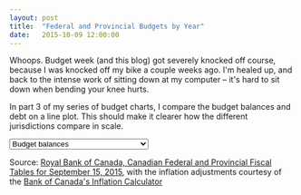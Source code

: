 ```yaml
---
layout: post
title:  "Federal and Provincial Budgets by Year"
date:   2015-10-09 12:00:00
---
```


<style>

#budgetPlot text {
  font-size: 10px;
}
#budgetPlot .axis path,
#budgetPlot .axis line {
  fill: none;
  stroke: #000;
  shape-rendering: crispEdges;
}

.axis--y path {
  display: none;
}

.cities {
  fill: none;
  stroke: #aaa;
  stroke-linejoin: round;
  stroke-linecap: round;
  stroke-width: 1.5px;
}

.city--hover {
  stroke: #000;
}

.focus text {
  text-anchor: middle;
  text-shadow: 0 1px 0 #fff, 1px 0 0 #fff, 0 -1px 0 #fff, -1px 0 0 #fff;
}

.voronoi path {
  fill: none;
  pointer-events: all;
}

.voronoi--show path {
  stroke: red;
  stroke-opacity: .2;
}

.hidden {
  display: none;
}

#fpdbTip {
  border: 1px solid black;
  background-color: white;
  position: absolute;
  width: 180px;
  height: auto;
  padding: 5px;
  pointer-events: none;
}

#fpdbTip strong {
  font-weight: bold;
}

#fpdbTip #tipTop {
  font-size: 16px;
  margin-bottom: 10px !important;
}

#fpdbTip .tipInfo {
  font-size: 12px;
  margin: 0;
}
</style>

Whoops. Budget week (and this blog) got severely knocked off course, because I was knocked off my bike a couple weeks ago. I'm healed up, and back to the intense work of sitting down at my computer – it's hard to sit down when bending your knee hurts.

In part 3 of my series of budget charts, I compare the budget balances and debt on a line plot. This should make it clearer how the different jurisdictions compare in scale.

<div id="fpdbTip" class="hidden">
  <p id="tipTop"><strong><span id="tipNum"></span></strong></p>
  <p class="tipInfo"><span id="tipVal"></span> <span id="tipBal"></span> <span id="tipCap" class="hidden">per capita</span> <span id="tipInf" class="hidden">(in 2015 dollars)</span></p>
  <p class="tipInfo hidden" id="tipFore">(projected)</p>
</div>
<div>
  <select id="selectBudgetPlot">
    <option value="budget_balances_t" selected="selected">Budget balances</option>
		<option value="budget_balances_inf_t">Budget balances adjusted for inflation</option>
    <option value="budget_balances_gdp_t">Budget balances relative to GDP</option>
    <option value="net_debt_t">Net debt</option>
		<option value="net_debt_inf_t">Net debt adjusted for inflation</option>
    <option value="net_debt_gdp_t">Net debt relative to GDP</option>
    <option value="net_debt_capita_t">Net debt per capita</option>
  </select>
</div>
<div id="budgetPlot"></div>

Source: [Royal Bank of Canada, Canadian Federal and Provincial Fiscal Tables for September 15, 2015](http://www.rbc.com/economics/economic-reports/provincial-economic-forecasts.html), with the inflation adjustments courtesy of the [Bank of Canada's Inflation Calculator](http://www.bankofcanada.ca/rates/related/inflation-calculator/)

<script>

budgetPlot();

var coordinates = [0, 0];

var body = d3.select("body")
  .on("mousemove", function() {
    coordinates = d3.mouse(this);
  })
  .on("mousedown", function() {
    coordinates = d3.mouse(this);
  });

function budgetPlot() {
  var years,
      yearFormat = d3.time.format("%Y");

  var margin = {top: 20, right: 10, bottom: 30, left: 50},
      width = 740 - margin.left - margin.right,
      height = 300 - margin.top - margin.bottom;

  var x = d3.time.scale()
      .range([0, width]);

  var y = d3.scale.linear()
      .range([height, 0]);

  var voronoi = d3.geom.voronoi()
      .x(function(d) { return x(d.date); })
      .y(function(d) { return y(d.value); })
      .clipExtent([[-margin.left, -margin.top], [width + margin.right, height + margin.bottom]]);

  var line = d3.svg.line()
      .x(function(d) { return x(d.date); })
      .y(function(d) { return y(d.value); });

  var sel = document.getElementById('selectBudgetPlot');
  drawBudgetPlot(sel.options[sel.selectedIndex].value);

  function drawBudgetPlot(kind) {
    var svg = d3.select("#budgetPlot").append("svg")
        .attr("class", "budgetPlotted")
        .attr("width", width + margin.left + margin.right)
        .attr("height", height + margin.top + margin.bottom)
      .append("g")
        .attr("transform", "translate(" + margin.left + "," + margin.top + ")");

    d3.csv("{{ site.baseurl }}/data/" + kind + ".csv", type, function(error, cities) {
      x.domain(d3.extent(years));
      y.domain([d3.min(cities, function(c) { 
          return d3.min(c.values, function(d) { return d.value; }); 
        }), 
        d3.max(cities, function(c) { 
          return d3.max(c.values, function(d) { return d.value; }); 
        })]).nice();

      svg.append("g")
          .attr("class", "axis axis--x")
          .attr("transform", "translate(0," + height + ")")
          .call(d3.svg.axis()
            .scale(x)
            .orient("bottom"));

      svg.append("g")
          .attr("class", "axis axis--y")
          .call(d3.svg.axis()
            .scale(y)
            .orient("left"));

      svg.append("g")
          .attr("class", "cities")
        .selectAll("path")
          .data(cities)
        .enter().append("path")
          .attr("d", function(d) { d.line = this; return line(d.values); });

      var focus = svg.append("g")
          .attr("transform", "translate(-100,-100)")
          .attr("class", "focus");

      focus.append("circle")
          .attr("r", 3.5);

      focus.append("text")
          .attr("y", -10);

      var voronoiGroup = svg.append("g")
          .attr("class", "voronoi");

      voronoiGroup.selectAll("path")
        .data(voronoi(d3.nest()
          .key(function(d) { return x(d.date) + "," + y(d.value); })
          .rollup(function(v) { return v[0]; })
          .entries(d3.merge(cities.map(function(d) { return d.values; })))
          .map(function(d) { return d.values; })))
        .enter().append("path")
          .attr("d", function(d) { return "M" + d.join("L") + "Z"; })
          .datum(function(d) { return d.point; })
          .on("mouseover", mouseover)
          .on("mouseout", mouseout);

      function mouseover(d) {
        var xPos = coordinates[0] + 10;

        if (d.date.getFullYear() > 2000) {
          xPos = coordinates[0] - 200;
        }
        var yPos = coordinates[1];

        
        d3.select("#fpdbTip")
          .style("left", xPos + "px")
          .style("top", yPos + "px")
          .select("#tipNum")
          .text(d.date.getFullYear() + " " + d.budget.name);

				if (kind.indexOf("budget") > -1) {
					if (kind !== "budget_balances_gdp_t") {
						
						if (Math.abs(d.value) > 1000) {
						  d3.select("#fpdbTip").select("#tipVal")
						    .text(Math.abs(d.value/1000).toFixed(2) + " billion dollars ");
						} else {
							console.log(kind.indexOf("budget"));
						  d3.select("#fpdbTip").select("#tipVal")
						    .text(Math.abs(d.value) + " million dollars ");
						}

						if (d.value > 0) {
						  d3.select("#fpdbTip").select("#tipBal")
						    .text("surplus");
						} else {
						  d3.select("#fpdbTip").select("#tipBal")
						    .text("deficit");
						}
					} else {
					d3.select("#fpdbTip").select("#tipVal")
					  .text(d.value + "% of GDP");
					d3.select("#fpdbTip").select("#tipBal")
					  .text("");
					}
				} else if (kind.indexOf("debt") > -1) {
	        if (kind !== "net_debt_gdp_t") {
	          if (Math.abs(d.value) > 1000) {
	            d3.select("#fpdbTip").select("#tipVal")
	              .text(Math.abs(d.value/1000).toFixed(2) + " billion dollars ");
	          } else {
	            d3.select("#fpdbTip").select("#tipVal")
	              .text(Math.abs(d.value) + " million dollars ");
	          }

	          if (d.value < 0) {
	            d3.select("#fpdbTip").select("#tipBal")
	              .text("excess");
	          } else {
	            d3.select("#fpdbTip").select("#tipBal")
	              .text("debt");
	          }
	        } else {
	          d3.select("#fpdbTip").select("#tipVal")
	            .text(Math.abs(d.value) + "% of GDP");
	          d3.select("#fpdbTip").select("#tipBal")
	            .text("");
	        }
				}

        if (kind.indexOf("capita") > -1) {
          d3.select("#fpdbTip").select("#tipCap").classed("hidden", false);
        } else {
          d3.select("#fpdbTip").select("#tipCap").classed("hidden", true);
        }

        if (kind.indexOf("inf") > -1) {
          d3.select("#fpdbTip").select("#tipInf").classed("hidden", false);
        } else {
          d3.select("#fpdbTip").select("#tipInf").classed("hidden", true);
        }

        if (checkForecast(d.date.getFullYear(), d.budget.name)) {
          d3.select("#fpdbTip").select("#tipFore").classed("hidden", false);
        } else {
          d3.select("#fpdbTip").select("#tipFore").classed("hidden", true);
        }

        d3.select("#fpdbTip").classed("hidden", false);

        d3.select(d.budget.line).classed("city--hover", true);
        d.budget.line.parentNode.appendChild(d.budget.line);
        focus.attr("transform", "translate(" + x(d.date) + "," + y(d.value) + ")");
        /*focus.select("text").text(d.budget.name + " " + d.value);*/
      }

      function mouseout(d) {
        d3.select("#fpdbTip").classed("hidden", true);

        d3.select(d.budget.line).classed("city--hover", false);
        focus.attr("transform", "translate(-100,-100)");
      }
			
      function checkForecast(year, province) {
        if((year == 2015 && (province === "Manitoba" || province === "Ontario" || province === "Quebec" || province === "New Brunswick" || province === "Prince Edward Island" || province === "Newfoundland and Labrador")) || year == 2016) {
          return 1; 
        }
        return 0;
      }
    });
  }

  function type(d, i) {
    if (!i) years = Object.keys(d).map(yearFormat.parse).filter(Number);
    var budget = {
      name: d.Jurisdiction,
      values: null
    };
    budget.values = years.map(function(m) {
      return {
        budget: budget,
        date: m,
        value: +d[yearFormat(m)]
      };
    });
    return budget;
  }

  d3.select("#selectBudgetPlot")
    .on("change", function(d) {
      d3.select(".budgetPlotted")
        .remove();
      drawBudgetPlot(this.options[this.selectedIndex].value);
    });
}
</script>